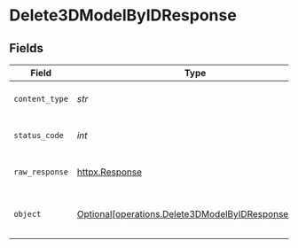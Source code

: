 # Delete3DModelByIDResponse


## Fields

| Field                                                                                                          | Type                                                                                                           | Required                                                                                                       | Description                                                                                                    |
| -------------------------------------------------------------------------------------------------------------- | -------------------------------------------------------------------------------------------------------------- | -------------------------------------------------------------------------------------------------------------- | -------------------------------------------------------------------------------------------------------------- |
| `content_type`                                                                                                 | *str*                                                                                                          | :heavy_check_mark:                                                                                             | HTTP response content type for this operation                                                                  |
| `status_code`                                                                                                  | *int*                                                                                                          | :heavy_check_mark:                                                                                             | HTTP response status code for this operation                                                                   |
| `raw_response`                                                                                                 | [httpx.Response](https://www.python-httpx.org/api/#response)                                                   | :heavy_check_mark:                                                                                             | Raw HTTP response; suitable for custom response parsing                                                        |
| `object`                                                                                                       | [Optional[operations.Delete3DModelByIDResponseBody]](../../models/operations/delete3dmodelbyidresponsebody.md) | :heavy_minus_sign:                                                                                             | Responses for DELETE /api/rest/v1/models-3d/{id}                                                               |